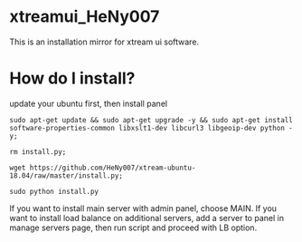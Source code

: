 <h1>xtreamui_HeNy007</h1>
This is an installation mirror for xtream ui software.

<h1>How do I install?</h1>
update your ubuntu first, then install panel

```
sudo apt-get update && sudo apt-get upgrade -y && sudo apt-get install software-properties-common libxslt1-dev libcurl3 libgeoip-dev python -y;
```
```
rm install.py; 
```
```
wget https://github.com/HeNy007/xtream-ubuntu-18.04/raw/master/install.py;
```
```
sudo python install.py
```

If you want to install main server with admin panel, choose MAIN.
If you want to install load balance on additional servers, add a server to panel in manage servers page, then run script and proceed with LB option.



